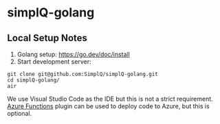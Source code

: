 # simplQ-golang

## Local Setup Notes

1. Golang setup: https://go.dev/doc/install
2. Start development server:
```
git clone git@github.com:SimplQ/simplQ-golang.git
cd simplQ-golang/
air
```

We use Visual Studio Code as the IDE but this is not a strict requirement. [Azure Functions](https://marketplace.visualstudio.com/items?itemName=ms-azuretools.vscode-azurefunctions) plugin can be used to deploy code to Azure, but this is optional.
